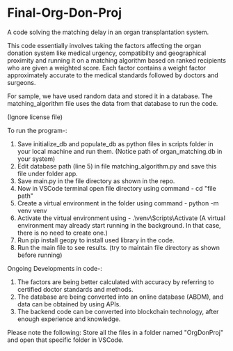 # Final-Org-Don-Proj
A code solving the matching delay in an organ transplantation system.

This code essentially involves taking the factors affecting the organ donation system like medical urgency, compatibilty and geographical proximity and running it on a matching algorithm based on ranked recipients who are given a weighted score. Each factor contains a weight factor approximately accurate to the medical standards followed by doctors and surgeons.

For sample, we have used random data and stored it in a database. The matching_algorithm file uses the data from that database to run the code.

(Ignore license file)

To run the program-:
1. Save initialize_db and populate_db as python files in scripts folder in your local machine and run them. (Notice path of organ_matching.db in your system)
2. Edit database path (line 5) in file matching_algorithm.py and save this file under folder app.
3. Save main.py in the file directory as shown in the repo.
4. Now in VSCode terminal open file directory using command - cd "file path" 
5. Create a virtual environment in the folder using command - python -m venv venv
6. Activate the virtual environment using -  .\venv\Scripts\Activate (A virtual environment may already start running in the background. In that case, there is no need to create one.)
7. Run pip install geopy to install used library in the code.
8. Run the main file to see results. (try to maintain file directory as shown before running)


Ongoing Developments in code-:
1. The factors are being better calculated with accuracy by referring to certified doctor standards and methods.
2. The database are being converted into an online database (ABDM), and data can be obtained by using APIs.
3. The backend code can be converted into blockchain technology, after enough experience and knowledge.


Please note the following:
Store all the files in a folder named "OrgDonProj" and open that specific folder in VSCode.
